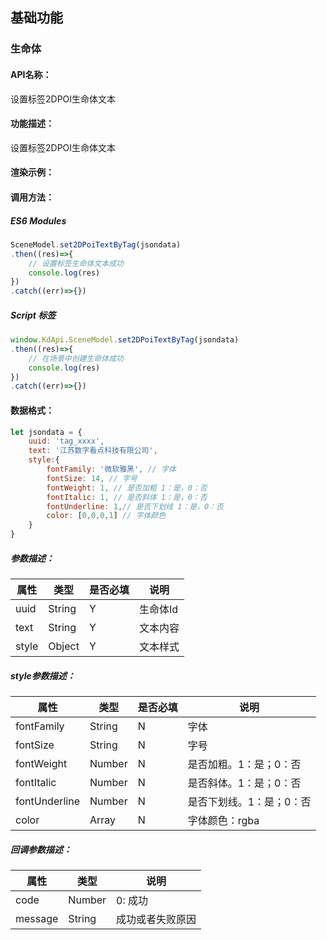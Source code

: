 <!--
 * @Author: 关广强 ggq@jsszkd.com
 * @Date: 2022-05-17 13:51:24
 * @LastEditors: 关广强 ggq@jsszkd.com
 * @LastEditTime: 2022-05-23 22:07:44
 * @FilePath: \KD-API-DOCS\public\md\api\设置标签2DPOI生命体文本.md
 * @Description: 这是默认设置,请设置`customMade`, 打开koroFileHeader查看配置 进行设置: https://github.com/OBKoro1/koro1FileHeader/wiki/%E9%85%8D%E7%BD%AE
-->
## 基础功能
### 生命体

#### API名称：
设置标签2DPOI生命体文本
#### 功能描述：

设置标签2DPOI生命体文本

#### 渲染示例：
#### 调用方法：

##### ES6 Modules
``` javascript
SceneModel.set2DPoiTextByTag(jsondata)
.then((res)=>{
    // 设置标签⽣命体⽂本成功
    console.log(res)
})
.catch((err)=>{})
```

##### Script 标签
``` javascript
window.KdApi.SceneModel.set2DPoiTextByTag(jsondata)
.then((res)=>{
    // 在场景中创建⽣命体成功
    console.log(res)
})
.catch((err)=>{})
```


#### 数据格式：

```javascript
let jsondata = {
    uuid: 'tag_xxxx',
    text: '江苏数字看点科技有限公司',
    style:{
        fontFamily: '微软雅⿊', // 字体
        fontSize: 14, // 字号
        fontWeight: 1, // 是否加粗 1：是，0：否
        fontItalic: 1, // 是否斜体 1：是，0：否
        fontUnderline: 1,// 是否下划线 1：是，0：否
        color: [0,0,0,1] // 字体颜⾊
    }
}
```
##### 参数描述：

| 属性    | 类型            | 是否必填 | 说明        |
| ------- |---------------|------|-----------|
| uuid    | String | Y    | 生命体Id     |
| text    | String        | Y    | 文本内容 |
| style    | Object        | Y    | 文本样式 |

##### style参数描述：

| 属性    | 类型            | 是否必填 | 说明        |
| ------- |---------------|------|-----------|
| fontFamily    | String | N    | 字体     |
| fontSize    | String        | N    | 字号 |
| fontWeight    | Number        | N    | 是否加粗。1：是；0：否 |
| fontItalic    | Number        | N    | 是否斜体。1：是；0：否 |
| fontUnderline    | Number        | N    | 是否下划线。1：是；0：否 |
| color    |Array        | N    | 字体颜色：rgba |


##### 回调参数描述：
| 属性    | 类型   | 说明                     |
| ------- | ------ | ------------------------ |
| code    | Number | 0: 成功  |
| message    | String | 成功或者失败原因  |
